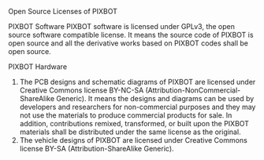 Open Source Licenses of PIXBOT

PIXBOT Software 
PIXBOT software is licensed under GPLv3, the open source software compatible license. It means the source code of PIXBOT is open source and all the derivative works based on PIXBOT codes shall be open source.  

PIXBOT Hardware 
1) The PCB designs and schematic diagrams of PIXBOT are licensed under Creative Commons license BY-NC-SA (Attribution-NonCommercial-ShareAlike Generic). It means the designs and diagrams can be used by developers and researchers for non-commercial purposes and they may not use the materials to produce commercial products for sale. In addition, contributions remixed, transformed, or built upon the PIXBOT materials shall be distributed under the same license as the original. 
2) The vehicle designs of PIXBOT are licensed under Creative Commons license BY-SA (Attribution-ShareAlike Generic).
